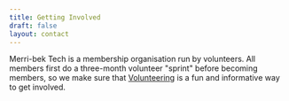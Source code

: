 ```yaml
---
title: Getting Involved
draft: false
layout: contact
---
```

Merri-bek Tech is a membership organisation run by volunteers. All members first do a three-month volunteer "sprint" before becoming members, so we make sure that [Volunteering](/docs/getting-involved/volunteering) is a fun and informative way to get involved.
